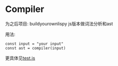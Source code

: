 # Compiler

为之后项目: buildyourownlispy js版本做词法分析和ast

用法:

    const input = "your input"
    const ast = compiler(input)

更具体见[test.js](test.js)